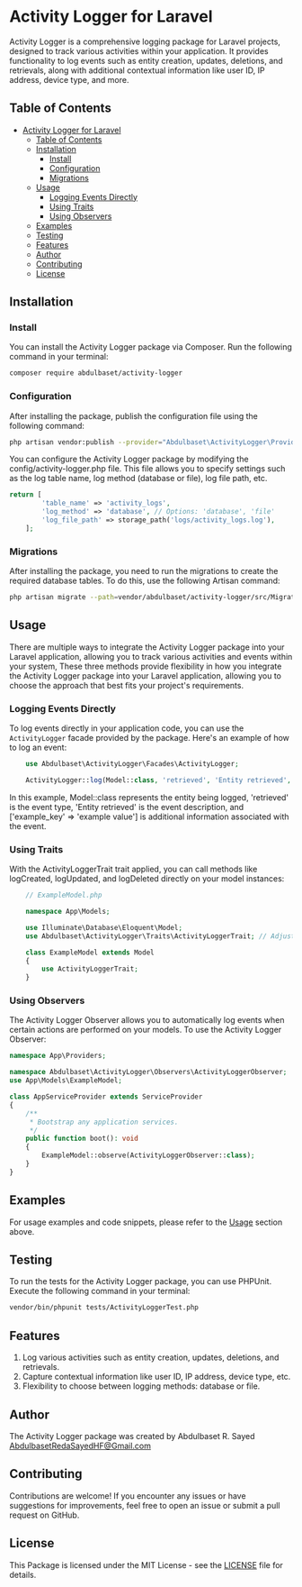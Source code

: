 # Activity Logger for Laravel

Activity Logger is a comprehensive logging package for Laravel projects, designed to track various activities within your application. It provides functionality to log events such as entity creation, updates, deletions, and retrievals, along with additional contextual information like user ID, IP address, device type, and more.

## Table of Contents

- [Activity Logger for Laravel](#activity-logger-for-laravel)
  - [Table of Contents](#table-of-contents)
  - [Installation](#installation)
    - [Install](#install)
    - [Configuration](#configuration)
    - [Migrations](#migrations)
  - [Usage](#usage)
    - [Logging Events Directly](#logging-events-directly)
    - [Using Traits](#using-traits)
    - [Using Observers](#using-observers)
  - [Examples](#examples)
  - [Testing](#testing)
  - [Features](#features)
  - [Author](#author)
  - [Contributing](#contributing)
  - [License](#license)

## Installation

### Install

You can install the Activity Logger package via Composer. Run the following command in your terminal:

```bash
composer require abdulbaset/activity-logger
```

### Configuration

After installing the package, publish the configuration file using the following command:

```bash
php artisan vendor:publish --provider="Abdulbaset\ActivityLogger\Providers\ActivityLoggerServiceProvider"
```

You can configure the Activity Logger package by modifying the config/activity-logger.php file. This file allows you to specify settings such as the log table name, log method (database or file), log file path, etc.

```php
return [
        'table_name' => 'activity_logs',
        'log_method' => 'database', // Options: 'database', 'file'
        'log_file_path' => storage_path('logs/activity_logs.log'),
    ];
```

### Migrations

After installing the package, you need to run the migrations to create the required database tables. To do this, use the following Artisan command:

```bash
php artisan migrate --path=vendor/abdulbaset/activity-logger/src/Migrations
```

## Usage

There are multiple ways to integrate the Activity Logger package into your Laravel application, allowing you to track various activities and events within your system, These three methods provide flexibility in how you integrate the Activity Logger package into your Laravel application, allowing you to choose the approach that best fits your project's requirements.

### Logging Events Directly

To log events directly in your application code, you can use the `ActivityLogger` facade provided by the package. Here's an example of how to log an event:

```php
    use Abdulbaset\ActivityLogger\Facades\ActivityLogger;

    ActivityLogger::log(Model::class, 'retrieved', 'Entity retrieved', ['user_id' => auth()->id()]);
```

In this example, Model::class represents the entity being logged, 'retrieved' is the event type, 'Entity retrieved' is the event description, and ['example_key' => 'example value'] is additional information associated with the event.

### Using Traits

With the ActivityLoggerTrait trait applied, you can call methods like logCreated, logUpdated, and logDeleted directly on your model instances:

```php
    // ExampleModel.php

    namespace App\Models;

    use Illuminate\Database\Eloquent\Model;
    use Abdulbaset\ActivityLogger\Traits\ActivityLoggerTrait; // Adjust namespace based on your package structure

    class ExampleModel extends Model
    {
        use ActivityLoggerTrait;
    }
```

### Using Observers

The Activity Logger Observer allows you to automatically log events when certain actions are performed on your models. To use the Activity Logger Observer:

```php
namespace App\Providers;

namespace Abdulbaset\ActivityLogger\Observers\ActivityLoggerObserver;
use App\Models\ExampleModel;

class AppServiceProvider extends ServiceProvider
{
    /**
     * Bootstrap any application services.
     */
    public function boot(): void
    {
        ExampleModel::observe(ActivityLoggerObserver::class);
    }
}
```

## Examples

For usage examples and code snippets, please refer to the [Usage](#usage) section above.

## Testing

To run the tests for the Activity Logger package, you can use PHPUnit. Execute the following command in your terminal:

```bash
vendor/bin/phpunit tests/ActivityLoggerTest.php
```

## Features

1. Log various activities such as entity creation, updates, deletions, and retrievals.
2. Capture contextual information like user ID, IP address, device type, etc.
3. Flexibility to choose between logging methods: database or file.

## Author

The Activity Logger package was created by Abdulbaset R. Sayed <AbdulbasetRedaSayedHF@Gmail.com>

## Contributing

Contributions are welcome! If you encounter any issues or have suggestions for improvements, feel free to open an issue or submit a pull request on GitHub.

## License

This Package is licensed under the MIT License - see the [LICENSE](LICENSE) file for details.
